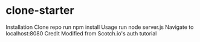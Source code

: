 # clone-starter
Installation
Clone repo
run npm install
Usage
run node server.js
Navigate to localhost:8080
Credit
Modified from Scotch.io's auth tutorial
